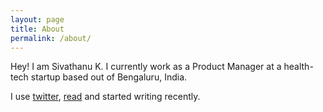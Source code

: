 ```yaml
---
layout: page
title: About
permalink: /about/
---
```


Hey! I am Sivathanu K. I currently work as a Product Manager at a health-tech startup based out of Bengaluru, India.

I use [twitter](https://twitter.com/_sivathanuk), [read](https://www.goodreads.com/review/list/39679227) and started writing recently. 



[jekyll-organization]: https://github.com/jekyll
